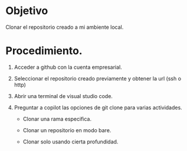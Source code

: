 # Objetivo

Clonar el repositorio creado a mi ambiente local.

# Procedimiento.

1. Acceder a github con la cuenta empresarial.

1. Seleccionar el repositorio creado previamente y obtener la url (ssh o http)

1. Abrir una terminal de visual studio code.

1. Preguntar a copilot las opciones de git clone para varias actividades.

    - Clonar una rama especifica.

    - Clonar un repositorio en modo bare.

    - Clonar solo usando cierta profundidad.